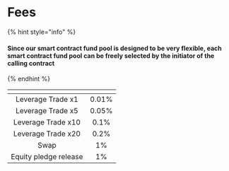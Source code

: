 # Fees

{% hint style="info" %}
#### Since our smart contract fund pool is designed to be very flexible, each smart contract fund pool can be freely selected by the initiator of the calling contract
{% endhint %}

<table data-view="cards"><thead><tr><th align="center"></th><th align="center"></th></tr></thead><tbody><tr><td align="center">Leverage Trade x1</td><td align="center">0.01%</td></tr><tr><td align="center">Leverage Trade x5</td><td align="center">0.05%</td></tr><tr><td align="center">Leverage Trade x10</td><td align="center">0.1%</td></tr><tr><td align="center">Leverage Trade x20</td><td align="center">0.2%</td></tr><tr><td align="center">Swap</td><td align="center">1%</td></tr><tr><td align="center">Equity pledge release</td><td align="center">1%</td></tr></tbody></table>
